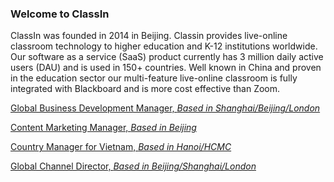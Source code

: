 ### Welcome to ClassIn 
ClassIn was founded in 2014 in Beijing. Classin provides live-online classroom technology to higher education and K-12 institutions worldwide. Our software as a service (SaaS) 
product currently has 3 million daily active users (DAU) and is used in 150+ countries. Well known in China and proven in the education sector our multi-feature live-online 
classroom is fully integrated with Blackboard and is more cost effective than Zoom. 


[Global Business Development Manager, *Based in Shanghai/Beijing/London*](globalbd.md)

[Content Marketing Manager, *Based in Beijing*](ContentManager.md)

[Country Manager for Vietnam, *Based in Hanoi/HCMC*](VN.md)

[Global Channel Director, *Based in Beijing/Shanghai/London*](Channel.md)
